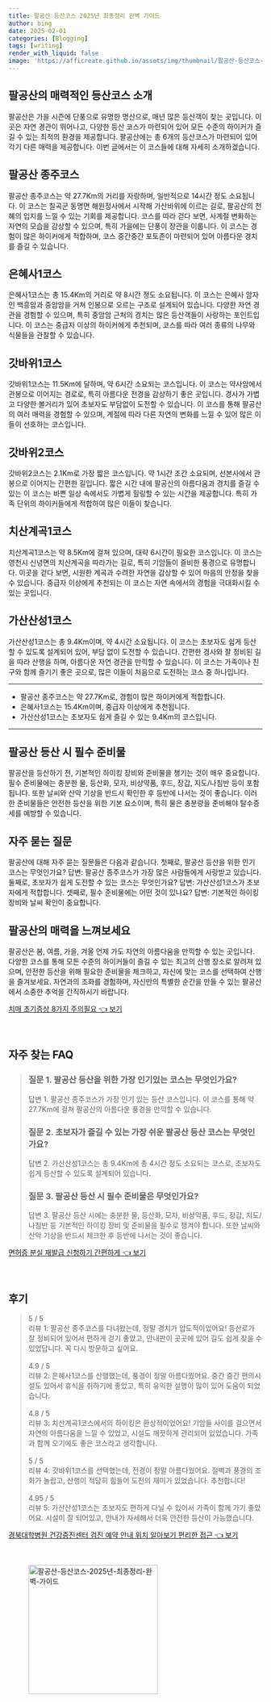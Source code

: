 ```yaml
---
title: 팔공산 등산코스 2025년 최종정리 완벽 가이드
author: bing
date: 2025-02-01
categories: [Blogging]
tags: [writing]
render_with_liquid: false
image: 'https://afficreate.github.io/assets/img/thumbnail/팔공산-등산코스-2025년-최종정리-완벽-가이드.webp'
---
```



<h2 id='팔공산_소개'>팔공산의 매력적인 등산코스 소개</h2>

<p>팔공산은 가을 시즌에 단풍으로 유명한 명산으로, 매년 많은 등산객이 찾는 곳입니다. 이곳은 자연 경관이 뛰어나고, 다양한 등산 코스가 마련되어 있어 모든 수준의 하이커가 즐길 수 있는 최적의 환경을 제공합니다. 팔공산에는 총 6개의 등산코스가 마련되어 있어 각기 다른 매력을 제공합니다. 이번 글에서는 이 코스들에 대해 자세히 소개하겠습니다.</p>

<h2 id='팔공산_종주코스'>팔공산 종주코스</h2>

<p>팔공산 종주코스는 약 27.7Km의 거리를 자랑하며, 일반적으로 14시간 정도 소요됩니다. 이 코스는 칠곡군 동명면 해원정사에서 시작해 가산바위에 이르는 길로, 팔공산의 천혜의 입지를 느낄 수 있는 기회를 제공합니다. 코스를 따라 걷다 보면, 사계절 변화하는 자연의 모습을 감상할 수 있으며, 특히 가을에는 단풍이 장관을 이룹니다. 이 코스는 경험이 많은 하이커에게 적합하며, 코스 중간중간 포토존이 마련되어 있어 아름다운 경치를 즐길 수 있습니다.</p>

<h2 id='은혜사1코스'>은혜사1코스</h2>

<p>은혜사1코스는 총 15.4Km의 거리로 약 8시간 정도 소요됩니다. 이 코스는 은혜사 암자인 백흥암과 중암암을 거쳐 인봉으로 오르는 구조로 설계되어 있습니다. 다양한 자연 경관을 경험할 수 있으며, 특히 중암암 근처의 경치는 많은 등산객들이 사랑하는 포인트입니다. 이 코스는 중급자 이상의 하이커에게 추천되며, 코스를 따라 여러 종류의 나무와 식물들을 관찰할 수 있습니다.</p>

<h2 id='갓바위1코스'>갓바위1코스</h2>

<p>갓바위1코스는 11.5Km에 달하며, 약 6시간 소요되는 코스입니다. 이 코스는 약사암에서 관봉으로 이어지는 경로로, 특히 아름다운 전경을 감상하기 좋은 곳입니다. 경사가 가볍고 다양한 볼거리가 있어 초보자도 부담없이 도전할 수 있습니다. 이 코스를 통해 팔공산의 여러 매력을 경험할 수 있으며, 계절에 따라 다른 자연의 변화를 느낄 수 있어 많은 이들이 선호하는 코스입니다.</p>

<h2 id='갓바위2코스'>갓바위2코스</h2>

<p>갓바위2코스는 2.1Km로 가장 짧은 코스입니다. 약 1시간 조간 소요되며, 선본사에서 관봉으로 이어지는 간편한 길입니다. 짧은 시간 내에 팔공산의 아름다움과 경치를 즐길 수 있는 이 코스는 바쁜 일상 속에서도 가볍게 힐링할 수 있는 시간을 제공합니다. 특히 가족 단위의 하이커들에게 적합하여 많은 이들이 찾습니다.</p>

<h2 id='치산계곡1코스'>치산계곡1코스</h2>

<p>치산계곡1코스는 약 8.5Km에 걸쳐 있으며, 대략 6시간이 필요한 코스입니다. 이 코스는 영천시 신녕면의 치산계곡을 따라가는 길로, 특히 기암들이 즐비한 풍경으로 유명합니다. 이곳을 걷다 보면, 시원한 계곡과 수려한 자연을 감상할 수 있어 마음의 안정을 찾을 수 있습니다. 중급자 이상에게 추천되는 이 코스는 자연 속에서의 경험을 극대화시킬 수 있는 곳입니다.</p>

<h2 id='가산산성1코스'>가산산성1코스</h2>

<p>가산산성1코스는 총 9.4Km이며, 약 4시간 소요됩니다. 이 코스는 초보자도 쉽게 등산할 수 있도록 설계되어 있어, 부담 없이 도전할 수 있습니다. 간편한 경사와 잘 정비된 길을 따라 산행을 하며, 아름다운 자연 경관을 만끽할 수 있습니다. 이 코스는 가족이나 친구와 함께 즐기기 좋은 곳으로, 많은 이들이 처음으로 도전하는 코스 중 하나입니다.</p>

<hr />

<ul>
    <li>팔공산 종주코스는 약 27.7Km로, 경험이 많은 하이커에게 적합합니다.</li>
    <li>은혜사1코스는 15.4Km이며, 중급자 이상에게 추천됩니다.</li>
    <li>가산산성1코스는 초보자도 쉽게 즐길 수 있는 9.4Km의 코스입니다.</li>
</ul>

<hr />

<h2 id='등산준비물'>팔공산 등산 시 필수 준비물</h2>

<p>팔공산을 등산하기 전, 기본적인 하이킹 장비와 준비물을 챙기는 것이 매우 중요합니다. 필수 준비물에는 충분한 물, 등산화, 모자, 비상약품, 후드, 장갑, 지도/나침반 등이 포함됩니다. 또한 날씨와 산악 기상을 반드시 확인한 후 등반에 나서는 것이 좋습니다. 이러한 준비물들은 안전한 등산을 위한 기본 요소이며, 특히 물은 충분량을 준비해야 탈수증세를 예방할 수 있습니다.</p>

<h2 id='자주묻는질문'>자주 묻는 질문</h2>

<p>팔공산에 대해 자주 묻는 질문들은 다음과 같습니다. 첫째로, 팔공산 등산을 위한 인기 코스는 무엇인가요? 답변: 팔공산 종주코스가 가장 많은 사람들에게 사랑받고 있습니다. 둘째로, 초보자가 쉽게 도전할 수 있는 코스는 무엇인가요? 답변: 가산산성1코스가 초보자에게 적합합니다. 셋째로, 필수 준비물에는 어떤 것이 있나요? 답변: 기본적인 하이킹 장비와 날씨 확인이 중요합니다.</p>

<h2 id='팔공산_마무리'>팔공산의 매력을 느껴보세요</h2>

<p>팔공산은 봄, 여름, 가을, 겨울 언제 가도 자연의 아름다움을 만끽할 수 있는 곳입니다. 다양한 코스를 통해 모든 수준의 하이커들이 즐길 수 있는 최고의 산행 장소로 알려져 있으며, 안전한 등산을 위해 필요한 준비물을 체크하고, 자신에 맞는 코스를 선택하여 산행을 즐겨보세요. 자연과의 조화를 경험하며, 자신만의 특별한 순간을 만들 수 있는 팔공산에서 소중한 추억을 간직하시기 바랍니다.</p>


<p><a class="click-button" title="치매 초기증상 8가지 주의필요" href="https://afficreate.github.io/posts/%EC%B9%98%EB%A7%A4-%EC%B4%88%EA%B8%B0%EC%A6%9D%EC%83%81-8%EA%B0%80%EC%A7%80-%EC%A3%BC%EC%9D%98%ED%95%84%EC%9A%94/" rel="dofollow">치매 초기증상 8가지 주의필요 👈 보기</a></p><br>
<h2 id='자주_찾는_FAQ'>자주 찾는 FAQ</h2>
<div itemscope="" itemtype="https://schema.org/FAQPage"> 
<blockquote> 
<div itemscope="" itemprop="mainEntity" itemtype="https://schema.org/Question"> 
<h3 itemprop="name">질문 1. 팔공산 등산을 위한 가장 인기있는 코스는 무엇인가요?</h3> 
<div itemscope="" itemprop="acceptedAnswer" itemtype="https://schema.org/Answer"> 
<span itemprop="text"> 
<p>답변 1. 팔공산 종주코스가 가장 인기 있는 등산 코스입니다. 이 코스를 통해 약 27.7Km에 걸쳐 팔공산의 아름다운 풍경을 만끽할 수 있습니다.</p> 
</span> 
</div> 
</div> 
<div itemscope="" itemprop="mainEntity" itemtype="https://schema.org/Question"> 
<h3 itemprop="name">질문 2. 초보자가 즐길 수 있는 가장 쉬운 팔공산 등산 코스는 무엇인가요?</h3> 
<div itemscope="" itemprop="acceptedAnswer" itemtype="https://schema.org/Answer"> 
<span itemprop="text"> 
<p>답변 2. 가산산성1코스는 총 9.4Km에 총 4시간 정도 소요되는 코스로, 초보자도 쉽게 등산할 수 있도록 설계되어 있습니다.</p> 
</span> 
</div> 
</div> 
<div itemscope="" itemprop="mainEntity" itemtype="https://schema.org/Question"> 
<h3 itemprop="name">질문 3. 팔공산 등산 시 필수 준비물은 무엇인가요?</h3> 
<div itemscope="" itemprop="acceptedAnswer" itemtype="https://schema.org/Answer"> 
<span itemprop="text"> 
<p>답변 3. 팔공산 등산 시에는 충분한 물, 등산화, 모자, 비상약품, 후드, 장갑, 지도/나침반 등 기본적인 하이킹 장비 및 준비물을 필수로 챙겨야 합니다. 또한 날씨와 산악 기상을 반드시 체크한 후 등반에 나서는 것이 좋습니다.</p> 
</span> 
</div> 
</div> 
</blockquote> 
</div>
<p><a class="click-button" title="면허증 분실 재발급 신청하기 간편하게" href="https://afficreate.github.io/posts/%EB%A9%B4%ED%97%88%EC%A6%9D-%EB%B6%84%EC%8B%A4-%EC%9E%AC%EB%B0%9C%EA%B8%89-%EC%8B%A0%EC%B2%AD%ED%95%98%EA%B8%B0-%EA%B0%84%ED%8E%B8%ED%95%98%EA%B2%8C/" rel="dofollow">면허증 분실 재발급 신청하기 간편하게 👈 보기</a></p><br>
<h2 id='후기'>후기</h2>
<div itemscope itemtype="https://schema.org/Product">
  <blockquote>
  <div itemprop="review" itemscope itemtype="https://schema.org/Review">
      <div itemprop="reviewRating" itemscope itemtype="https://schema.org/Rating"> <span itemprop="ratingValue">5</span> / <span itemprop="bestRating">5</span> </div>
      <span itemprop="reviewBody">리뷰 1: 팔공산 종주코스를 다녀왔는데, 정말 경치가 압도적이었어요! 등산로가 잘 정비되어 있어서 편하게 걷기 좋았고, 안내판이 곳곳에 있어 길도 쉽게 찾을 수 있었답니다. 꼭 다시 방문하고 싶어요.</span>
  </div>
  <br>
  <div itemprop="review" itemscope itemtype="https://schema.org/Review">
      <div itemprop="reviewRating" itemscope itemtype="https://schema.org/Rating"> <span itemprop="ratingValue">4.9</span> / <span itemprop="bestRating">5</span> </div>
      <span itemprop="reviewBody">리뷰 2: 은혜사1코스를 산행했는데, 풍경이 정말 아름다웠어요. 중간 중간 편의시설도 있어서 휴식을 취하기에 좋았고, 특히 유익한 설명이 많이 있어 도움이 되었습니다.</span>
  </div>
  <br>
  <div itemprop="review" itemscope itemtype="https://schema.org/Review">
      <div itemprop="reviewRating" itemscope itemtype="https://schema.org/Rating"> <span itemprop="ratingValue">4.8</span> / <span itemprop="bestRating">5</span> </div>
      <span itemprop="reviewBody">리뷰 3: 치산계곡1코스에서의 하이킹은 환상적이었어요! 기암들 사이를 걸으면서 자연의 아름다움을 느낄 수 있었고, 시설도 깨끗하게 관리되어 있었습니다. 가족과 함께 오기에도 좋은 코스라고 생각합니다.</span>
  </div>
  <br>
  <div itemprop="review" itemscope itemtype="https://schema.org/Review">
      <div itemprop="reviewRating" itemscope itemtype="https://schema.org/Rating"> <span itemprop="ratingValue">5</span> / <span itemprop="bestRating">5</span> </div>
      <span itemprop="reviewBody">리뷰 4: 갓바위1코스를 선택했는데, 전경이 정말 아름다웠어요. 절벽과 풍경의 조화가 놀랍고, 산행이 적당히 힘들어 도전의 재미가 있었습니다. 추천합니다!</span>
  </div>
  <br>
  <div itemprop="review" itemscope itemtype="https://schema.org/Review">
      <div itemprop="reviewRating" itemscope itemtype="https://schema.org/Rating"> <span itemprop="ratingValue">4.95</span> / <span itemprop="bestRating">5</span> </div>
      <span itemprop="reviewBody">리뷰 5: 가산산성1코스는 초보자도 편하게 다닐 수 있어서 가족이 함께 가기 좋았어요. 시설이 잘 되어있고, 안내가 자세해서 더욱 안전한 등산이 가능했습니다.</span>
  </div>
  </blockquote>
</div>
<p><a class="click-button" title="경북대학병원 건강증진센터 검진 예약 안내 위치 알아보기 편리한 접근" href="https://afficreate.github.io/posts/%EA%B2%BD%EB%B6%81%EB%8C%80%ED%95%99%EB%B3%91%EC%9B%90-%EA%B1%B4%EA%B0%95%EC%A6%9D%EC%A7%84%EC%84%BC%ED%84%B0-%EA%B2%80%EC%A7%84-%EC%98%88%EC%95%BD-%EC%95%88%EB%82%B4-%EC%9C%84%EC%B9%98-%EC%95%8C%EC%95%84%EB%B3%B4%EA%B8%B0-%ED%8E%B8%EB%A6%AC%ED%95%9C-%EC%A0%91%EA%B7%BC/" rel="dofollow">경북대학병원 건강증진센터 검진 예약 안내 위치 알아보기 편리한 접근 👈 보기</a></p><br>
<figure class="image"><img src="https://afficreate.github.io/assets/img/thumbnail/팔공산-등산코스-2025년-최종정리-완벽-가이드.webp" alt="팔공산-등산코스-2025년-최종정리-완벽-가이드" width="256" height="256"></figure>